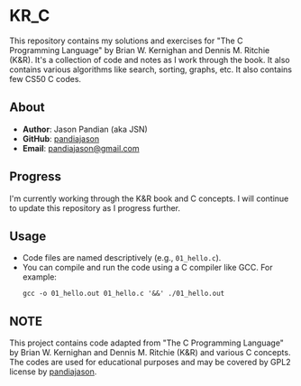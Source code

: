 # KR_C

This repository contains my solutions and exercises for "The C Programming Language" by Brian W. Kernighan and Dennis M. Ritchie (K&R). It's a collection of code and notes as I work through the book. It also contains various algorithms like search, sorting, graphs, etc. It also contains few CS50 C codes. 

## About

- **Author**: Jason Pandian (aka JSN)
- **GitHub**: [pandiajason](https://github.com/pandiajason)
- **Email**: pandiajason@gmail.com

## Progress

I'm currently working through the K&R book and C concepts. I will continue to update this repository as I progress further.

## Usage

- Code files are named descriptively (e.g., `01_hello.c`).
- You can compile and run the code using a C compiler like GCC. For example:
  ```shell
  gcc -o 01_hello.out 01_hello.c '&&' ./01_hello.out

## NOTE
This project contains code adapted from "The C Programming Language" by Brian W. Kernighan and Dennis M. Ritchie (K&R) and various C concepts. The codes are used for educational purposes and may be covered by GPL2 license by [pandiajason](https://github.com/pandiajason).